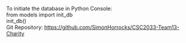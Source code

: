 To initiate the database in Python Console:\
    from models import init_db\
    init_db()\
Git Repository: https://github.com/SimonHorrocks/CSC2033-Team13-Charity